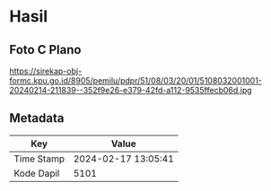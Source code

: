 # Hasil

## Foto C Plano

https://sirekap-obj-formc.kpu.go.id/8905/pemilu/pdpr/51/08/03/20/01/5108032001001-20240214-211839--352f9e26-e379-42fd-a112-9535ffecb06d.jpg


## Metadata

| Key        | Value               |
| ---------- | ------------------- |
| Time Stamp | 2024-02-17 13:05:41 |
| Kode Dapil | 5101                |



